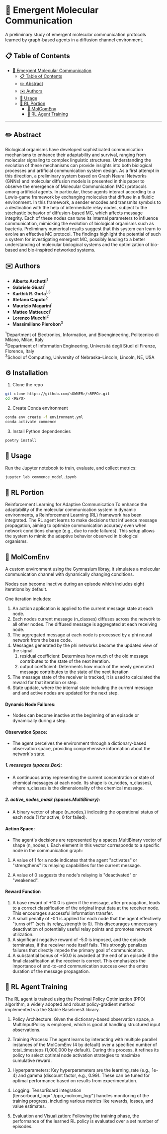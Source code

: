 # 🦠 Emergent Molecular Communication

A preliminary study of emergent molecular communication protocols learned by graph-based agents in a diffusion channel environment.

## 📋 Table of Contents

- [🦠 Emergent Molecular Communication](#-emergent-molecular-communication)
  - [📋 Table of Contents](#-table-of-contents)
  - [✏️ Abstract](#️-abstract)
  - [✉️ Authors](#️-authors)
  - [🚀 Usage](#-usage)
  - [🧠 RL Portion](#-rl-portion)
    - [🧪 MolComEnv](#-MolComEnv)
    - [🤖 RL Agent Training](#-rl-agent-training)
---

## ✏️ Abstract

Biological organisms have developed sophisticated communication mechanisms to enhance their adaptability and survival, ranging from molecular signaling to complex linguistic structures. Understanding the evolution of these mechanisms can provide insights into both biological processes and artificial communication system design. As a first attempt in this direction, a preliminary system based on Graph Neural Networks (GNNs) and molecular diffusion models is presented in this paper to observe the emergence of Molecular Communication (MC) protocols among artificial agents. In particular, these agents interact according to a Lewis-game framework by exchanging molecules that diffuse in a fluidic environment. In this framework, a sender encodes and transmits symbols to a destination with the help of intermediate relay nodes, subject to the stochastic behavior of diffusion-based MC, which affects message integrity. Each of these nodes can tune its internal parameters to influence communication, mimicking the evolution of biological organisms such as bacteria. Preliminary numerical results suggest that this system can learn to evolve an effective MC protocol. The findings highlight the potential of such a system for investigating emergent MC, possibly leading to a better understanding of molecular biological systems and the optimization of bio-based and bio-inspired networked systems.

## ✉️ Authors

- **Alberto Archetti**<sup>1</sup>  
- **Gabriele Giusti**<sup>1</sup>  
- **Karthik R. Gorla**<sup>1,3</sup>  
- **Stefano Caputo**<sup>2</sup>  
- **Maurizio Magarini**<sup>1</sup>  
- **Matteo Matteucci**<sup>1</sup>  
- **Lorenzo Mucchi**<sup>2</sup>  
- **Massimiliano Pierobon**<sup>3</sup>  

<sup>1</sup>Department of Electronics, Information, and Bioengineering, Politecnico di Milano, Milan, Italy  
<sup>2</sup>Department of Information Engineering, Università degli Studi di Firenze, Florence, Italy  
<sup>3</sup>School of Computing, University of Nebraska–Lincoln, Lincoln, NE, USA


## ⚙️ Installation
1. Clone the repo
```bash
git clone https://github.com/<OWNER>/<REPO>.git
cd <REPO>
```
2. Create Conda environment
```bash
conda env create -f environment.yml
conda activate commence
```
3. Install Python dependencies
```bash
poetry install
```

## 🚀 Usage
Run the Jupyter notebook to train, evaluate, and collect metrics:
```bash
jupyter lab commence_model.ipynb
```

## 🧠 RL Portion
Reinforcement Learning for Adaptive Communication
To enhance the adaptability of the molecular communication system in dynamic environments, a Reinforcement Learning (RL) framework has been integrated. The RL agent learns to make decisions that influence message propagation, aiming to optimize communication accuracy even when network conditions change (e.g., due to node failures). This setup allows the system to mimic the adaptive behavior observed in biological organisms.

## 🧪 MolComEnv
A custom environment using the Gymnasium libray, it simulates a molecular communication channel with dynamically changing conditions.

Nodes can become inactive during an episode which includes eight iterations by default. 

One iteration includes: 
1. An action application is applied to the current message state at each node.
2. Each nodes current message (n_classes) diffuses across the network to all other nodes. The diffused message is aggregated at each receiving node.
3. The aggregated message at each node is processed by a phi neural network from the base code. 
4. Messages generated by the phi networks become the updated view of the signal.
    1. residual coefficient: Determines how much of the old message contributes to the state of the next iteration.
    2. output coefficient: Determents how much of the newly generated message contributes to the state of the next iteration
5. The message state of the receiver is tracked, it is used to calculated the reward for that iteration or step.
6. State update, where the internal state including the current message and and active nodes are updated for the next step.

#### Dynamic Node Failures:  
* Nodes can become inactive at the beginning of an episode or dynamically during a step.

#### Observation Space: 
* The agent perceives the environment through a dictionary-based observation space, providing comprehensive information about the network's state.

##### 1. messages (spaces.Box): 
* A continuous array representing the current concentration or state of chemical messages at each node. Its shape is (n_nodes, n_classes), where n_classes is the dimensionality of the chemical message.
##### 2. active_nodes_mask (spaces.MultiBinary): 
* A binary vector of shape (n_nodes,) indicating the operational status of each node (1 for active, 0 for failed).


#### Action Space:
* The agent's decisions are represented by a spaces.MultiBinary vector of shape (n_nodes,). Each element in this vector corresponds to a specific node in the communication graph:

1. A value of 1 for a node indicates that the agent "activates" or "strengthens" its relaying capabilities for the current message.

2. A value of 0 suggests the node's relaying is "deactivated" or "weakened".


#### Reward Function
    
1. A base reward of +10.0 is given if the message, after propagation, leads to a correct classification of the original input data at the receiver node. This encourages successful information transfer. 
2. A small penalty of -0.1 is applied for each node that the agent effectively "turns off" (sets its relay_strength to 0). This discourages unnecessary deactivation of potentially useful relay points and promotes network utilization. 
3. A significant negative reward of -5.0 is imposed, and the episode terminates, if the receiver node itself fails. This strongly penalizes failures that directly impede the primary goal of communication. 
4. A substantial bonus of +50.0 is awarded at the end of an episode if the final classification at the receiver is correct. This emphasizes the importance of end-to-end communication success over the entire duration of the message propagation.


## 🤖 RL Agent Training
The RL agent is trained using the Proximal Policy Optimization (PPO) algorithm, a widely adopted and robust policy-gradient method implemented via the Stable Baselines3 library.
    
1. Policy Architecture: Given the dictionary-based observation space, a MultiInputPolicy is employed, which is good at handling structured input observations.
    
2. Training Process: The agent learns by interacting with multiple parallel instances of the MolComEnv (4 by default) over a specified number of total_timesteps (1,000,000 by default). During this process, it refines its policy to select optimal node activation strategies to maximize cumulative reward.
    
3. Hyperparameters: Key hyperparameters are the learning_rate (e.g., 1e-4) and gamma (discount factor, e.g., 0.99). These can be tuned for optimal performance based on results from experimentation.

4. Logging: TensorBoard integration (tensorboard_log="./ppo_molcom_log/") handles monitoring of the training progress, including various metrics like rewards, losses, and value estimates.

5. Evaluation and Visualization: Following the training phase, the performance of the learned RL policy is evaluated over a set number of episodes. 